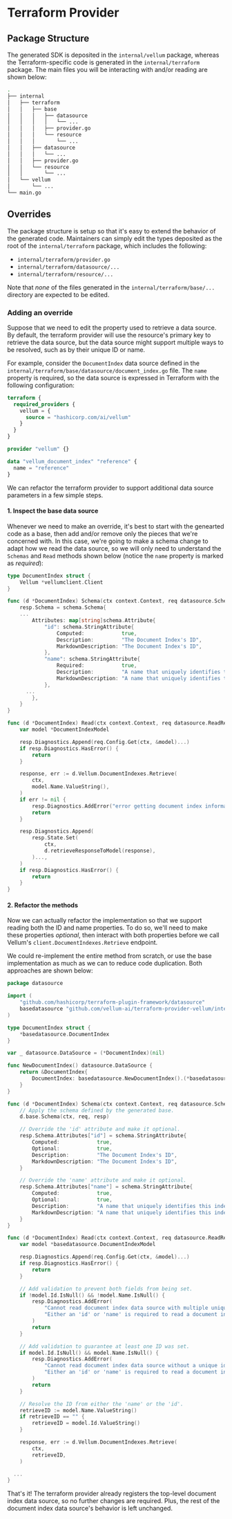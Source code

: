 # Terraform Provider

## Package Structure

The generated SDK is deposited in the `internal/vellum` package, whereas the Terraform-specific
code is generated in the `internal/terraform` package. The main files you will be interacting with
and/or reading are shown below:

```sh
.
├── internal
│   ├── terraform
│   │   ├── base
│   │   │   ├── datasource
│   │   │   │   └── ...
│   │   │   ├── provider.go
│   │   │   └── resource
│   │   │       └── ...
│   │   ├── datasource
│   │   │   └── ...
│   │   ├── provider.go
│   │   └── resource
│   │       └── ...
│   └── vellum
│       └── ...
└── main.go
```

## Overrides

The package structure is setup so that it's easy to extend the behavior of the generated code. Maintainers can
simply edit the types deposited as the root of the `internal/terraform` package, which includes the following:

- `internal/terraform/provider.go`
- `internal/terraform/datasource/...`
- `internal/terraform/resource/...`

Note that _none_ of the files generated in the `internal/terraform/base/...` directory are expected to be edited.

### Adding an override

Suppose that we need to edit the property used to retrieve a data source. By default, the terraform provider will
use the resource's primary key to retrieve the data source, but the data source might support multiple ways to be
resolved, such as by their unique ID or name.

For example, consider the `DocumentIndex` data source defined in the `internal/terraform/base/datasource/document_index.go` file.
The `name` property is required, so the data source is expressed in Terraform with the following configuration:

```terraform
terraform {
  required_providers {
    vellum = {
      source = "hashicorp.com/ai/vellum"
    }
  }
}

provider "vellum" {}

data "vellum_document_index" "reference" {
  name = "reference"
}
```

We can refactor the terraform provider to support additional data source parameters in a few simple steps.

#### 1. Inspect the base data source

Whenever we need to make an override, it's best to start with the genearted code as a base, then add and/or remove
only the pieces that we're concerned with. In this case, we're going to make a schema change to adapt how we
read the data source, so we will only need to understand the `Schemas` and `Read` methods shown below (notice the
`name` property is marked as _required_):

```go
type DocumentIndex struct {
	Vellum *vellumclient.Client
}

func (d *DocumentIndex) Schema(ctx context.Context, req datasource.SchemaRequest, resp *datasource.SchemaResponse) {
	resp.Schema = schema.Schema{
    ...
		Attributes: map[string]schema.Attribute{
			"id": schema.StringAttribute{
				Computed:            true,
				Description:         "The Document Index's ID",
				MarkdownDescription: "The Document Index's ID",
			},
			"name": schema.StringAttribute{
				Required:            true,
				Description:         "A name that uniquely identifies this index within its workspace",
				MarkdownDescription: "A name that uniquely identifies this index within its workspace",
			},
      ...
		},
	}
}

func (d *DocumentIndex) Read(ctx context.Context, req datasource.ReadRequest, resp *datasource.ReadResponse) {
	var model *DocumentIndexModel

	resp.Diagnostics.Append(req.Config.Get(ctx, &model)...)
	if resp.Diagnostics.HasError() {
		return
	}

	response, err := d.Vellum.DocumentIndexes.Retrieve(
		ctx,
    	model.Name.ValueString(),
	)
	if err != nil {
		resp.Diagnostics.AddError("error getting document index information", err.Error())
		return
	}

	resp.Diagnostics.Append(
		resp.State.Set(
			ctx,
			d.retrieveResponseToModel(response),
		)...,
	)
	if resp.Diagnostics.HasError() {
		return
	}
}
```

#### 2. Refactor the methods

Now we can actually refactor the implementation so that we support reading both the ID and name properties.
To do so, we'll need to make these properties _optional_, then interact with both properties before we call
Vellum's `client.DocumentIndexes.Retrieve` endpoint.

We could re-implement the entire method from scratch, or use the base implementation as much as we can to
reduce code duplication. Both approaches are shown below:

```go
package datasource

import (
	"github.com/hashicorp/terraform-plugin-framework/datasource"
	basedatasource "github.com/vellum-ai/terraform-provider-vellum/internal/terraform/base/datasource"
)

type DocumentIndex struct {
	*basedatasource.DocumentIndex
}

var _ datasource.DataSource = (*DocumentIndex)(nil)

func NewDocumentIndex() datasource.DataSource {
	return &DocumentIndex{
		DocumentIndex: basedatasource.NewDocumentIndex().(*basedatasource.DocumentIndex),
	}
}

func (d *DocumentIndex) Schema(ctx context.Context, req datasource.SchemaRequest, resp *datasource.SchemaResponse) {
	// Apply the schema defined by the generated base.
	d.base.Schema(ctx, req, resp)

	// Override the 'id' attribute and make it optional.
	resp.Schema.Attributes["id"] = schema.StringAttribute{
		Computed:            true,
		Optional:            true,
		Description:         "The Document Index's ID",
		MarkdownDescription: "The Document Index's ID",
	}

	// Override the 'name' attribute and make it optional.
	resp.Schema.Attributes["name"] = schema.StringAttribute{
		Computed:            true,
		Optional:            true,
		Description:         "A name that uniquely identifies this index within its workspace",
		MarkdownDescription: "A name that uniquely identifies this index within its workspace",
	}
}

func (d *DocumentIndex) Read(ctx context.Context, req datasource.ReadRequest, resp *datasource.ReadResponse) {
	var model *basedatasource.DocumentIndexModel

	resp.Diagnostics.Append(req.Config.Get(ctx, &model)...)
	if resp.Diagnostics.HasError() {
		return
	}

	// Add validation to prevent both fields from being set.
  	if !model.Id.IsNull() && !model.Name.IsNull() {
		resp.Diagnostics.AddError(
			"Cannot read document index data source with multiple unique identifiers",
			"Either an 'id' or 'name' is required to read a document index data source, but both were set",
		)
		return
  	}

	// Add validation to guarantee at least one ID was set.
	if model.Id.IsNull() && model.Name.IsNull() {
		resp.Diagnostics.AddError(
			"Cannot read document index data source without a unique identifier",
			"Either an 'id' or 'name' is required to read a document index data source",
		)
		return
  	}

	// Resolve the ID from either the 'name' or the 'id'.
  	retrieveID := model.Name.ValueString()
  	if retrieveID == "" {
  		retrieveID = model.Id.ValueString()
  	}

	response, err := d.Vellum.DocumentIndexes.Retrieve(
		ctx,
    	retrieveID,
	)

  ...
}
```

That's it! The terraform provider already registers the top-level document index data source, so no
further changes are required. Plus, the rest of the document index data source's behavior is left unchanged.
